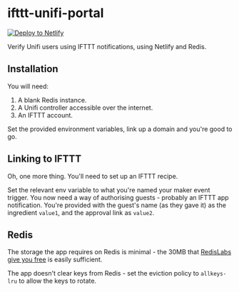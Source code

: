 # ifttt-unifi-portal 

[![Deploy to Netlify](https://www.netlify.com/img/deploy/button.svg)](https://app.netlify.com/start/deploy?repository=https://github.com/guym4c/ifttt-unifi-portal)

Verify Unifi users using IFTTT notifications, using Netlify and Redis.

## Installation
You will need:
1. A blank Redis instance.
2. A Unifi controller accessible over the internet.
3. An IFTTT account.

Set the provided environment variables, link up a domain and you're good to go.

## Linking to IFTTT
Oh, one more thing. You'll need to set up an IFTTT recipe. 

Set the relevant env variable to what you're named your maker event trigger. You now need a way of authorising guests - probably an IFTTT app notification. You're provided with the guest's name (as they gave it) as the ingredient `value1`, and the approval link as `value2`.

## Redis
The storage the app requires on Redis is minimal - the 30MB that [RedisLabs give you free](https://redislabs.com/redis-enterprise-cloud/pricing/) is easily sufficient.

The app doesn't clear keys from Redis - set the eviction policy to `allkeys-lru` to allow the keys to rotate.
